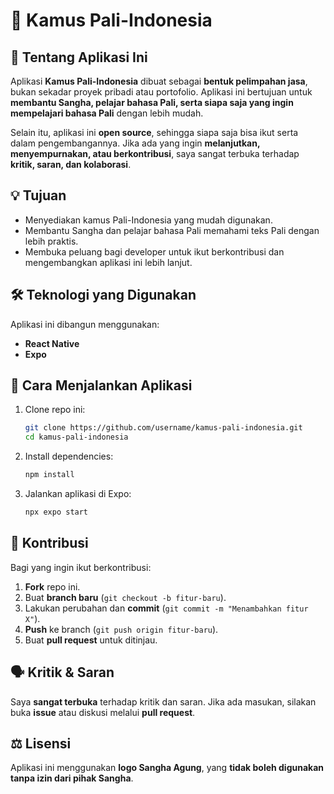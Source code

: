 # 📱 Kamus Pali-Indonesia  

## 📖 Tentang Aplikasi Ini  
Aplikasi **Kamus Pali-Indonesia** dibuat sebagai **bentuk pelimpahan jasa**, bukan sekadar proyek pribadi atau portofolio. Aplikasi ini bertujuan untuk **membantu Sangha, pelajar bahasa Pali, serta siapa saja yang ingin mempelajari bahasa Pali** dengan lebih mudah.  

Selain itu, aplikasi ini **open source**, sehingga siapa saja bisa ikut serta dalam pengembangannya. Jika ada yang ingin **melanjutkan, menyempurnakan, atau berkontribusi**, saya sangat terbuka terhadap **kritik, saran, dan kolaborasi**.  

## 💡 Tujuan  
- Menyediakan kamus Pali-Indonesia yang mudah digunakan.  
- Membantu Sangha dan pelajar bahasa Pali memahami teks Pali dengan lebih praktis.  
- Membuka peluang bagi developer untuk ikut berkontribusi dan mengembangkan aplikasi ini lebih lanjut.  

## 🛠 Teknologi yang Digunakan  
Aplikasi ini dibangun menggunakan:  
- **React Native**  
- **Expo**  

## 📲 Cara Menjalankan Aplikasi  
1. Clone repo ini:  
   ```sh
   git clone https://github.com/username/kamus-pali-indonesia.git
   cd kamus-pali-indonesia
   ```
2. Install dependencies:  
   ```sh
   npm install
   ```
3. Jalankan aplikasi di Expo:  
   ```sh
   npx expo start
   ```

## 🤝 Kontribusi  
Bagi yang ingin ikut berkontribusi:  
1. **Fork** repo ini.  
2. Buat **branch baru** (`git checkout -b fitur-baru`).  
3. Lakukan perubahan dan **commit** (`git commit -m "Menambahkan fitur X"`).  
4. **Push** ke branch (`git push origin fitur-baru`).  
5. Buat **pull request** untuk ditinjau.  

## 🗣 Kritik & Saran  
Saya **sangat terbuka** terhadap kritik dan saran. Jika ada masukan, silakan buka **issue** atau diskusi melalui **pull request**.  

## ⚖️ Lisensi  
Aplikasi ini menggunakan **logo Sangha Agung**, yang **tidak boleh digunakan tanpa izin dari pihak Sangha**.  
